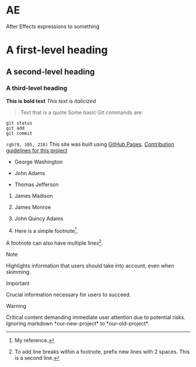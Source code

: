 # AE
After Effects expressions to something
# A first-level heading
## A second-level heading
### A third-level heading
**This is bold text**
_This text is italicized_
> Text that is a quote
Some basic Git commands are:
```
git status
git add
git commit
```
`rgb(9, 105, 218)`
This site was built using [GitHub Pages](https://pages.github.com/).
[Contribution guidelines for this project](docs/CONTRIBUTING.md)
- George Washington
* John Adams
+ Thomas Jefferson
1. James Madison
1. James Monroe
1. John Quincy Adams

2. Here is a simple footnote[^1].

A footnote can also have multiple lines[^2].

[^1]: My reference.
[^2]: To add line breaks within a footnote, prefix new lines with 2 spaces.
  This is a second line.
  > [!NOTE]
> Highlights information that users should take into account, even when skimming.

> [!IMPORTANT]
> Crucial information necessary for users to succeed.

> [!WARNING]
> Critical content demanding immediate user attention due to potential risks.
 Ignoring markdown \*our-new-project\* to \*our-old-project\*.
